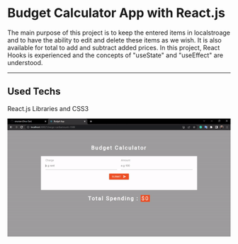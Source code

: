<h1>Budget Calculator App with React.js</h1>

<p>The main purpose of this project is to keep the entered items in localstroage and to have the ability to edit and delete these items as we wish. It is also available for total to add and subtract added prices. In this project, React Hooks is experienced and the concepts of "useState" and "useEffect" are understood.</p>
<hr>
<h2>Used Techs</h2>

<p>React.js Libraries and CSS3</p>

<img src="./assets/budget-calculator-app-react.gif" />
